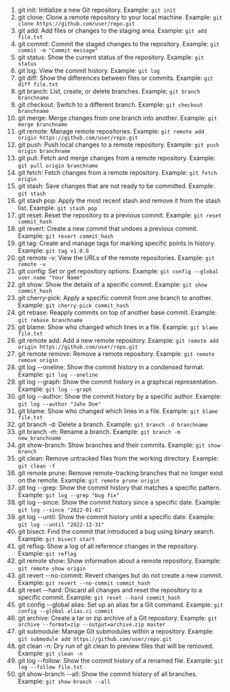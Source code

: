 1. git init: Initialize a new Git repository.
Example: `git init`
2. git clone: Clone a remote repository to your local machine.
Example: `git clone https://github.com/user/repo.git`
3. git add: Add files or changes to the staging area.
Example: `git add file.txt`
4. git commit: Commit the staged changes to the repository.
Example: `git commit -m "Commit message"`
5. git status: Show the current status of the repository.
Example: `git status`
6. git log: View the commit history.
Example: `git log`
7. git diff: Show the differences between files or commits.
Example: `git diff file.txt`
8. git branch: List, create, or delete branches.
Example: `git branch branchname`
9. git checkout: Switch to a different branch.
Example: `git checkout branchname`
10. git merge: Merge changes from one branch into another.
Example: `git merge branchname`
11. git remote: Manage remote repositories.
Example: `git remote add origin https://github.com/user/repo.git`
12. git push: Push local changes to a remote repository.
Example: `git push origin branchname`
13. git pull: Fetch and merge changes from a remote repository.
Example: `git pull origin branchname`
14. git fetch: Fetch changes from a remote repository.
Example: `git fetch origin`
15. git stash: Save changes that are not ready to be committed.
Example: `git stash`
16. git stash pop: Apply the most recent stash and remove it from the
stash list.
Example: `git stash pop`
17. git reset: Reset the repository to a previous commit.
Example: `git reset commit_hash`
18. git revert: Create a new commit that undoes a previous commit.
Example: `git revert commit_hash`
19. git tag: Create and manage tags for marking specific points in
history.
Example: `git tag v1.0.0`
20. git remote -v: View the URLs of the remote repositories.
Example: `git remote -v`
21. git config: Set or get repository options.
Example: `git config --global user.name "Your Name"`
22. git show: Show the details of a specific commit.
Example: `git show commit_hash`
23. git cherry-pick: Apply a specific commit from one branch to
another.
Example: `git cherry-pick commit_hash`
24. git rebase: Reapply commits on top of another base commit.
Example: `git rebase branchname`
25. git blame: Show who changed which lines in a file.
Example: `git blame file.txt`
26. git remote add: Add a new remote repository.
Example: `git remote add origin https://github.com/user/repo.git`
27. git remote remove: Remove a remote repository.
Example: `git remote remove origin`
28. git log --oneline: Show the commit history in a condensed format.
Example: `git log --oneline`
29. git log --graph: Show the commit history in a graphical
representation.
Example: `git log --graph`
30. git log --author: Show the commit history by a specific author.
Example: `git log --author "John Doe"`
31. git blame: Show who changed which lines in a file.
Example: `git blame file.txt`
32. git branch -d: Delete a branch.
Example:
`git branch -d branchname`
33. git branch -m: Rename a branch.
Example: `git branch -m new_branchname`
34. git show-branch: Show branches and their commits.
Example: `git show-branch`
35. git clean: Remove untracked files from the working directory.
Example: `git clean -f`
36. git remote prune: Remove remote-tracking branches that no
longer exist on the remote.
Example: `git remote prune origin`
37. git log --grep: Show the commit history that matches a specific
pattern.
Example: `git log --grep "bug fix"`
38. git log --since: Show the commit history since a specific date.
Example: `git log --since "2022-01-01"`
39. git log --until: Show the commit history until a specific date.
Example: `git log --until "2022-12-31"`
40. git bisect: Find the commit that introduced a bug using binary
search.
Example: `git bisect start`
41. git reflog: Show a log of all reference changes in the repository.
Example: `git reflog`
42. git remote show: Show information about a remote repository.
Example: `git remote show origin`
43. git revert --no-commit: Revert changes but do not create a new
commit.
Example: `git revert --no-commit commit_hash`
44. git reset --hard: Discard all changes and reset the repository to a
specific commit.
Example: `git reset --hard commit_hash`
45. git config --global alias: Set up an alias for a Git command.
Example: `git config --global alias.ci commit`
46. git archive: Create a tar or zip archive of a Git repository.
Example: `git archive --format=zip --output=archive.zip master`
47. git submodule: Manage Git submodules within a repository.
Example: `git submodule add https://github.com/user/repo.git`
48. git clean -n: Dry run of git clean to preview files that will be
removed.
Example: `git clean -n`
49. git log --follow: Show the commit history of a renamed file.
Example: `git log --follow file.txt`
50. git show-branch --all: Show the commit history of all branches.
Example: `git show-branch --all`

